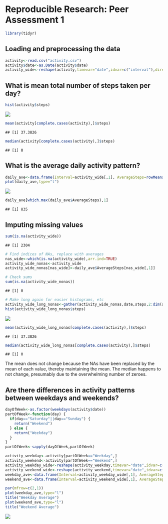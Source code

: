 # Reproducible Research: Peer Assessment 1


```r
library(tidyr)
```

## Loading and preprocessing the data

```r
activity<-read.csv("activity.csv")
activity$date<-as.Date(activity$date)
activity_wide<-reshape(activity,timevar="date",idvar=c("interval"),direction="wide")
```

## What is mean total number of steps taken per day?

```r
hist(activity$steps)
```

![](PA1_template_files/figure-html/unnamed-chunk-3-1.png) 

```r
mean(activity[complete.cases(activity),]$steps)
```

```
## [1] 37.3826
```

```r
median(activity[complete.cases(activity),]$steps)
```

```
## [1] 0
```

## What is the average daily activity pattern?

```r
daily_ave<-data.frame(Interval=activity_wide[,1], AverageSteps=rowMeans(activity_wide[,-1],na.rm=TRUE))
plot(daily_ave,type="l")
```

![](PA1_template_files/figure-html/unnamed-chunk-4-1.png) 

```r
daily_ave[which.max(daily_ave$AverageSteps),1]
```

```
## [1] 835
```

## Imputing missing values

```r
sum(is.na(activity_wide))
```

```
## [1] 2304
```

```r
# Find indices of NAs, replace with averages
nas_wide<-which(is.na(activity_wide),arr.ind=TRUE)
activity_wide_nonas<-activity_wide
activity_wide_nonas[nas_wide]<-daily_ave$AverageSteps[nas_wide[,1]]

# Check sums
sum(is.na(activity_wide_nonas))
```

```
## [1] 0
```

```r
# Make long again for easier histograms, etc
activity_wide_long_nonas<-gather(activity_wide_nonas,date,steps,2:dim(activity_wide_nonas)[2])
hist(activity_wide_long_nonas$steps)
```

![](PA1_template_files/figure-html/unnamed-chunk-5-1.png) 

```r
mean(activity_wide_long_nonas[complete.cases(activity),]$steps)
```

```
## [1] 37.3826
```

```r
median(activity_wide_long_nonas[complete.cases(activity),]$steps)
```

```
## [1] 0
```
The mean does not change because the NAs have been replaced by the mean of each value, thereby maintaining the mean.  The median happens to not change, presumably due to the overwhelming number of zeroes.

## Are there differences in activity patterns between weekdays and weekends?

```r
dayOfWeek<-as.factor(weekdays(activity$date))
partOfWeek<-function(day) {
  if(day=="Saturday"||day=="Sunday") {
    return("Weekend")
  } else {
    return("Weekday")
  }
}  
partOfWeek<-sapply(dayOfWeek,partOfWeek)

activity_weekday<-activity[partOfWeek=="Weekday",]
activity_weekend<-activity[partOfWeek=="Weekend",]
activity_weekday_wide<-reshape(activity_weekday,timevar="date",idvar=c("interval"),direction="wide")
activity_weekend_wide<-reshape(activity_weekend,timevar="date",idvar=c("interval"),direction="wide")
weekday_ave<-data.frame(Interval=activity_weekday_wide[,1], AverageSteps=rowMeans(activity_weekday_wide[,-1],na.rm=TRUE))
weekend_ave<-data.frame(Interval=activity_weekend_wide[,1], AverageSteps=rowMeans(activity_weekend_wide[,-1],na.rm=TRUE))

par(mfrow=c(2,1))
plot(weekday_ave,type="l")
title("Weekday Average")
plot(weekend_ave,type="l")
title("Weekend Average")
```

![](PA1_template_files/figure-html/unnamed-chunk-6-1.png) 
